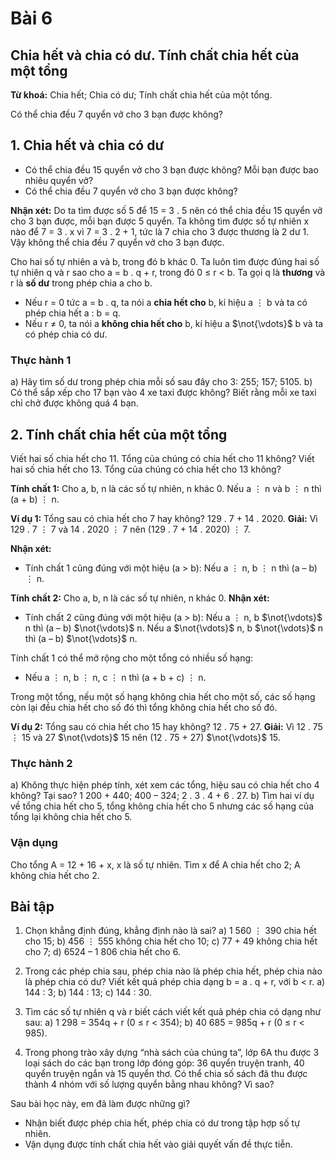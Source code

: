 # Bài 6
## Chia hết và chia có dư. Tính chất chia hết của một tổng
**Từ khoá:** Chia hết; Chia có dư; Tính chất chia hết của một tổng.

Có thể chia đều 7 quyển vở cho 3 bạn được không?

## 1. Chia hết và chia có dư
- Có thể chia đều 15 quyển vở cho 3 bạn được không? Mỗi bạn được bao nhiêu quyển vở?
- Có thể chia đều 7 quyển vở cho 3 bạn được không?

**Nhận xét:**
Do ta tìm được số 5 để 15 = 3 . 5 nên có thể chia đều 15 quyển vở cho 3 bạn được, mỗi bạn được 5 quyển.
Ta không tìm được số tự nhiên x nào để 7 = 3 . x vì 7 = 3 . 2 + 1, tức là 7 chia cho 3 được thương là 2 dư 1. Vậy không thể chia đều 7 quyển vở cho 3 bạn được.

Cho hai số tự nhiên a và b, trong đó b khác 0. Ta luôn tìm được đúng hai số tự nhiên q và r sao cho a = b . q + r, trong đó 0 ≤ r < b. Ta gọi q là **thương** và r là **số dư** trong phép chia a cho b.
- Nếu r = 0 tức a = b . q, ta nói a **chia hết cho** b, kí hiệu a $\vdots$ b và ta có phép chia hết a : b = q.
- Nếu r ≠ 0, ta nói a **không chia hết cho** b, kí hiệu a $\not{\vdots}$ b và ta có phép chia có dư.

### Thực hành 1
a) Hãy tìm số dư trong phép chia mỗi số sau đây cho 3:
255; 157; 5105.
b) Có thể sắp xếp cho 17 bạn vào 4 xe taxi được không? Biết rằng mỗi xe taxi chỉ chở được không quá 4 bạn.

## 2. Tính chất chia hết của một tổng
Viết hai số chia hết cho 11. Tổng của chúng có chia hết cho 11 không?
Viết hai số chia hết cho 13. Tổng của chúng có chia hết cho 13 không?

**Tính chất 1:**
Cho a, b, n là các số tự nhiên, n khác 0. Nếu a $\vdots$ n và b $\vdots$ n thì (a + b) $\vdots$ n.

**Ví dụ 1:** Tổng sau có chia hết cho 7 hay không?
129 . 7 + 14 . 2020.
**Giải:**
Vì 129 . 7 $\vdots$ 7 và 14 . 2020 $\vdots$ 7 nên (129 . 7 + 14 . 2020) $\vdots$ 7.

**Nhận xét:**
- Tính chất 1 cũng đúng với một hiệu (a > b):
Nếu a $\vdots$ n, b $\vdots$ n thì (a – b) $\vdots$ n.

**Tính chất 2:**
Cho a, b, n là các số tự nhiên, n khác 0.
**Nhận xét:**
- Tính chất 2 cũng đúng với một hiệu (a > b):
Nếu a $\vdots$ n, b $\not{\vdots}$ n thì (a – b) $\not{\vdots}$ n.
Nếu a $\not{\vdots}$ n, b $\not{\vdots}$ n thì (a – b) $\not{\vdots}$ n.

Tính chất 1 có thể mở rộng cho một tổng có nhiều số hạng:
- Nếu a $\vdots$ n, b $\vdots$ n, c $\vdots$ n thì (a + b + c) $\vdots$ n.

Trong một tổng, nếu một số hạng không chia hết cho một số, các số hạng còn lại đều chia hết cho số đó thì tổng không chia hết cho số đó.

**Ví dụ 2:** Tổng sau có chia hết cho 15 hay không?
12 . 75 + 27.
**Giải:**
Vì 12 . 75 $\vdots$ 15 và 27 $\not{\vdots}$ 15 nên (12 . 75 + 27) $\not{\vdots}$ 15.

### Thực hành 2
a) Không thực hiện phép tính, xét xem các tổng, hiệu sau có chia hết cho 4 không? Tại sao?
1 200 + 440; 400 – 324; 2 . 3 . 4 + 6 . 27.
b) Tìm hai ví dụ về tổng chia hết cho 5, tổng không chia hết cho 5 nhưng các số hạng của tổng lại không chia hết cho 5.

### Vận dụng
Cho tổng A = 12 + 16 + x, x là số tự nhiên. Tìm x để A chia hết cho 2; A không chia hết cho 2.

## Bài tập
1. Chọn khẳng định đúng, khẳng định nào là sai?
a) 1 560 $\vdots$ 390 chia hết cho 15; b) 456 $\vdots$ 555 không chia hết cho 10;
c) 77 + 49 không chia hết cho 7; d) 6524 – 1 806 chia hết cho 6.

2. Trong các phép chia sau, phép chia nào là phép chia hết, phép chia nào là phép chia có dư? Viết kết quả phép chia dạng b = a . q + r, với b < r.
a) 144 : 3; b) 144 : 13; c) 144 : 30.

3. Tìm các số tự nhiên q và r biết cách viết kết quả phép chia có dạng như sau:
a) 1 298 = 354q + r (0 ≤ r < 354); b) 40 685 = 985q + r (0 ≤ r < 985).

4. Trong phong trào xây dựng “nhà sách của chúng ta”, lớp 6A thu được 3 loại sách do các bạn trong lớp đóng góp: 36 quyển truyện tranh, 40 quyển truyện ngắn và 15 quyển thơ. Có thể chia số sách đã thu được thành 4 nhóm với số lượng quyển bằng nhau không? Vì sao?

Sau bài học này, em đã làm được những gì?
- Nhận biết được phép chia hết, phép chia có dư trong tập hợp số tự nhiên.
- Vận dụng được tính chất chia hết vào giải quyết vấn đề thực tiễn.

